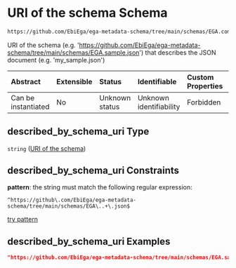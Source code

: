 # URI of the schema Schema

```txt
https://github.com/EbiEga/ega-metadata-schema/tree/main/schemas/EGA.common-definitions.json#/definitions/schema_descriptor/properties/described_by_schema_uri
```

URI of the schema (e.g. '<https://github.com/EbiEga/ega-metadata-schema/tree/main/schemas/EGA.sample.json>') that describes the JSON document (e.g. 'my_sample.json')

| Abstract            | Extensible | Status         | Identifiable            | Custom Properties | Additional Properties | Access Restrictions | Defined In                                                                                |
| :------------------ | :--------- | :------------- | :---------------------- | :---------------- | :-------------------- | :------------------ | :---------------------------------------------------------------------------------------- |
| Can be instantiated | No         | Unknown status | Unknown identifiability | Forbidden         | Allowed               | none                | [EGA.common-definitions.json*](../out/EGA.common-definitions.json "open original schema") |

## described_by_schema_uri Type

`string` ([URI of the schema](ega-12-definitions-schema-descriptor-properties-uri-of-the-schema.md))

## described_by_schema_uri Constraints

**pattern**: the string must match the following regular expression: 

```regexp
^https://github\.com/EbiEga/ega-metadata-schema/tree/main/schemas/EGA\..+\.json$
```

[try pattern](https://regexr.com/?expression=%5Ehttps%3A%2F%2Fgithub%5C.com%2FEbiEga%2Fega-metadata-schema%2Ftree%2Fmain%2Fschemas%2FEGA%5C..%2B%5C.json%24 "try regular expression with regexr.com")

## described_by_schema_uri Examples

```json
"https://github.com/EbiEga/ega-metadata-schema/tree/main/schemas/EGA.sample.json"
```
